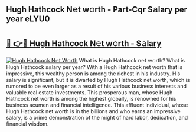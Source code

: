 ## Hugh Hathcock N𝚎t w𝚘rth - Part-Cqr S𝚊lary per year eLYU0

# <h2><a href="http://gc2s99r.nevu.top/?p=Hugh+Hathcock">🔗 👉🔴 Hugh Hathcock N𝚎t w𝚘rth - S𝚊lary</a></h2>

[![Hugh Hathcock N𝚎t W𝚘rth](https://i.imgur.com/Oavwk0R.jpeg)](http://gc2s99r.nevu.top/?p=Hugh+Hathcock)
What is Hugh Hathcock n𝚎t w𝚘rth? What is Hugh Hathcock s𝚊lary per year?
With a Hugh Hathcock net worth that is impressive, this wealthy person is among the richest in his industry. His salary is significant, but it is dwarfed by Hugh Hathcock net worth, which is rumored to be even larger as a result of his various business interests and valuable real estate investments. This prosperous man, whose Hugh Hathcock net worth is among the highest globally, is renowned for his business acumen and financial intelligence. This affluent individual, whose Hugh Hathcock net worth is in the billions and who earns an impressive salary, is a prime demonstration of the might of hard labor, dedication, and financial wisdom.
